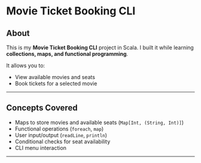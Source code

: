 # Movie Ticket Booking CLI

## About
This is my **Movie Ticket Booking CLI** project in Scala. I built it while learning **collections, maps, and functional programming**.  

It allows you to:
- View available movies and seats  
- Book tickets for a selected movie  

---

## Concepts Covered
- Maps to store movies and available seats (`Map[Int, (String, Int)]`)  
- Functional operations (`foreach`, `map`)  
- User input/output (`readLine`, `println`)  
- Conditional checks for seat availability  
- CLI menu interaction  

---
